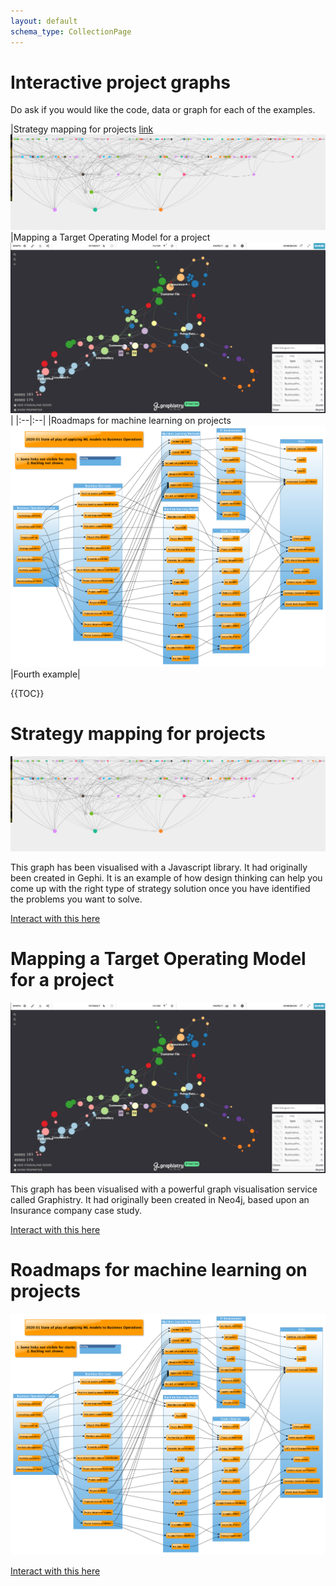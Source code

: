 ```yaml
---
layout: default
schema_type: CollectionPage
---
```


# Interactive project graphs

Do ask if you would like the code, data or graph for each of the examples. 

|Strategy mapping for projects 
[link](#strategy-mapping-for-projects)
![](/images/Interactive_project_graph_1.png)|Mapping a Target Operating Model for a project ![](/images/Interactive_project_graph_2.png)|
|:--|:--|
|Roadmaps for machine learning on projects 
![](/images/ML-Project-models-status-LR.png)|Fourth example|


{{TOC}}


# Strategy mapping for projects

![](/images/Interactive_project_graph_1.png)

This graph has been visualised with a Javascript library. It had originally been created in Gephi. It is an example of how design thinking can help you come up with the right type of strategy solution once you have identified the problems you want to solve. 

[Interact with this here](https://lawrencerowland.github.io/network/)


# Mapping a Target Operating Model for a project

![](/images/Interactive_project_graph_2.png)

This graph has been visualised with a powerful graph visualisation service called Graphistry. It had originally been created in Neo4j, based upon an Insurance company case study. 

[Interact with this here](https://hub.graphistry.com/graph/graph.html?dataset=0c0253ab5cba497aa8e86b05cd7889a0&play=5000&splashAfter=false&session=de053e917db14bedbe57544cc6cc6119)


# Roadmaps for machine learning on projects 
![](/images/ML-Project-models-status-LR.png)

[Interact with this here ](https://www.yworks.com/yed-live/?file=https://gist.githubusercontent.com/lawrencerowland/6f3830da76044da038502c25a0d08959/raw/0547835523e2c0d7526fc675390a55581a224b5f/2020%252002%2520ML%2520models%2520created%2520roadmap%2520LR)

